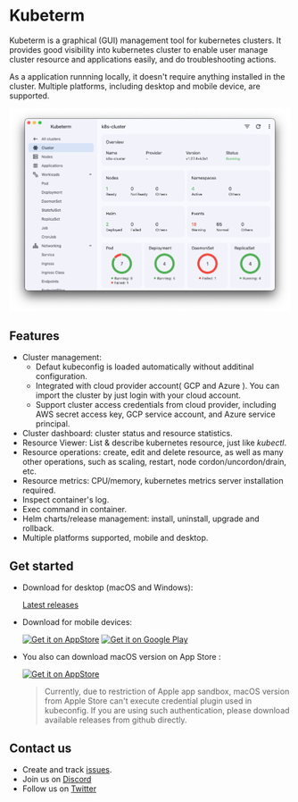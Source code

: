 # Kubeterm

Kubeterm is a graphical (GUI) management tool for kubernetes clusters. It provides good visibility into kubernetes cluster to enable user manage cluster resource and applications easily, and do troubleshooting actions.

As a application runnning locally, it doesn't require anything installed in the cluster. Multiple platforms, including desktop and mobile device, are supported.

![screenshot](images/screenshot.png)

## Features

- Cluster management:
  - Defaut kubeconfig is loaded automatically without additinal configuration.
  - Integrated with cloud provider account( GCP and Azure ). You can import the cluster by just login with your cloud account. 
  - Support cluster access credentials from cloud provider, including AWS secret access key, GCP service account, and Azure service principal.
- Cluster dashboard: cluster status and resource statistics.
- Resource Viewer: List & describe kubernetes resource, just like *kubectl*.
- Resource operations: create, edit and delete resource, as well as many other operations, such as scaling, restart, node cordon/uncordon/drain, etc.
- Resource metrics: CPU/memory, kubernetes metrics server installation required.
- Inspect container's log.
- Exec command in container.
- Helm charts/release management: install, uninstall, upgrade and rollback.
- Multiple platforms supported, mobile and desktop.

## Get started
- Download for desktop (macOS and Windows):

    [Latest releases](https://github.com/kbterm/kubeterm/releases/latest)

- Download for mobile devices:

    <a href="https://apps.apple.com/us/app/kubeterm-kubernetes-client/id6450548861"><img src="https://developer.apple.com/news/images/download-on-the-app-store-badge.png" alt="Get it on AppStore" width='120px'/></a>
    <a href='https://play.google.com/store/apps/details?id=com.kubeterm'><img alt='Get it on Google Play' src='https://upload.wikimedia.org/wikipedia/commons/7/78/Google_Play_Store_badge_EN.svg' width='135px' /></a>

- You also can download macOS version on App Store :

    <a href="https://apps.apple.com/us/app/kubeterm-kubernetes-client/id6450548861"><img src="https://developer.apple.com/news/images/download-on-the-app-store-badge.png" alt="Get it on AppStore" width='120px'/></a>

    > Currently, due to restriction of Apple app sandbox, macOS version from Apple Store can't execute credential plugin used in kubeconfig. If you are using such authentication, please download available releases from github directly.



## Contact us

- Create and track [issues](https://github.com/kbterm/kubeterm/issues).
- Join us on [Discord](https://discord.gg/Jv4zEEBMR2)
- Follow us on [Twitter](https://twitter.com/kubeterm)
